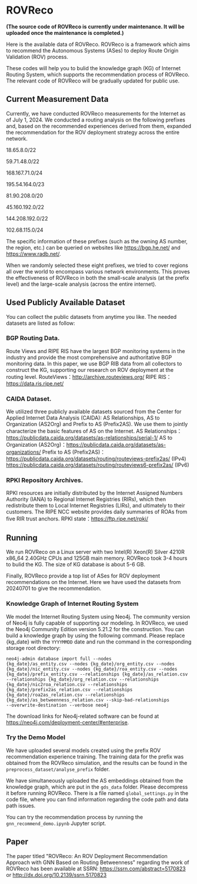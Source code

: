 # ROVReco
**(The source code of ROVReco is currently under maintenance. It will be uploaded once the maintenance is completed.)**

Here is the available data of ROVReco. ROVReco is a framework which aims to recommend the Autonomous Systems (ASes) to deploy Route Origin Validation (ROV) process.

These codes will help you to bulid the knowledge graph (KG) of Internet Routing System, which supports the recommendation process of ROVReco. The relevant code of ROVReco will be gradually updated for public use.


## Current Measurement Data

Currently, we have conducted ROVReco measurements for the Internet as of July 1, 2024. We conducted a routing analysis on the following prefixes and, based on the recommended experiences derived from them, expanded the recommendation for the ROV deployment strategy across the entire network.

18.65.8.0/22 

59.71.48.0/22

168.167.71.0/24

195.54.164.0/23

81.90.208.0/20

45.160.192.0/22

144.208.192.0/22

102.68.115.0/24

The specific information of these prefixes (such as the owning AS number, the region, etc.) can be queried on websites like https://bgp.he.net/ and https://www.radb.net/. 

When we randomly selected these eight prefixes, we tried to cover regions all over the world to encompass various network environments. This proves the effectiveness of ROVReco in both the small-scale analysis (at the prefix level) and the large-scale analysis (across the entire internet).

## Used Publicly Available Dataset

You can collect the public datasets from anytime you like. The needed datasets are listed as follow:

### BGP Routing Data. 
Route Views and RIPE RIS have the largest BGP monitoring systems in the industry and provide the most comprehensive and authoritative BGP monitoring data. In this paper, we use BGP RIB data from all collectors to construct the KG, supporting our research on ROV deployment at the routing level.
RouteViews：http://archive.routeviews.org/
RIPE RIS：https://data.ris.ripe.net/

### CAIDA Dataset. 
We utilized three publicly available datasets sourced from the Center for Applied Internet Data Analysis (CAIDA): AS Relationships, AS to Organization (AS2Org) and Prefix to AS (Prefix2AS). We use them to jointly characterize the basic features of AS on the Internet.
AS Relationships：https://publicdata.caida.org/datasets/as-relationships/serial-1/
AS to Organization (AS2Org)：https://publicdata.caida.org/datasets/as-organizations/
Prefix to AS (Prefix2AS)：https://publicdata.caida.org/datasets/routing/routeviews-prefix2as/ (IPv4)
                          https://publicdata.caida.org/datasets/routing/routeviews6-prefix2as/ (IPv6)

### RPKI Repository Archives. 
RPKI resources are initially distributed by the Internet Assigned Numbers Authority (IANA) to Regional Internet Registries (RIRs), which then redistribute them to Local Internet Registries (LIRs), and ultimately to their customers. The RIPE NCC website provides daily summaries of ROAs from five RIR trust anchors. 
RPKI state：https://ftp.ripe.net/rpki/


## Running

We run ROVReco on a Linux server with two Intel(R) Xeon(R) Silver 4210R x86_64 2.40GHz CPUs and 125GB main memory. ROVReco took 3-4 hours to bulid the KG.
The size of KG database is about 5-6 GB.

Finally, ROVReco provide a top list of ASes for ROV deployment recommendations on the Internet. Here we have used the datasets from 20240701 to give the recommendation.

### Knowledge Graph of Internet Routing System

We model the Internet Routing System using Neo4j.
The community version of Neo4j is fully capable of supporting our modeling. In ROVReco, we used the Neo4j Community Edition version 5.21.2 for the construction. You can build a knowledge graph by using the following command.
Please replace {kg_date} with the `YYYYMMDD` date and run the command in the corresponding storage root directory:

<code>neo4j-admin database import full --nodes {kg_date}/as_entity.csv --nodes {kg_date}/org_entity.csv --nodes {kg_date}/nic_entity.csv --nodes {kg_date}/roa_entity.csv --nodes {kg_date}/prefix_entity.csv  --relationships {kg_date}/as_relation.csv --relationships {kg_date}/org_relation.csv --relationships {kg_date}/nic2roa_relation.csv --relationships {kg_date}/prefix2as_relation.csv --relationships {kg_date}/roa2as_relation.csv --relationships {kg_date}/as_betweenness_relation.csv --skip-bad-relationships --overwrite-destination --verbose neo4j</code>

The download links for Neo4j-related software can be found at https://neo4j.com/deployment-center/#enterprise.

### Try the Demo Model

We have uploaded several models created using the prefix ROV recommendation experience training. The training data for the prefix was obtained from the ROVReco simulation, and the results can be found in the `preprocess_dataset/analyse_prefix` folder. 

We have simultaneously uploaded the AS embeddings obtained from the knowledge graph, which are put in the `gds_data` folder. Please decompress it before running ROVReco. There is a file named `global_settings.py` in the code file, where you can find information regarding the code path and data path issues.

You can try the recommendation process by running the `gnn_recommend_demo.ipynb` Jupyter script.


## Paper
The paper titled "ROVReco: An ROV Deployment Recommendation Approach with GNN Based on Routing Betweenness" regarding the work of ROVReco has been available at SSRN: https://ssrn.com/abstract=5170823 or http://dx.doi.org/10.2139/ssrn.5170823